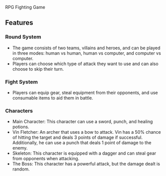 RPG Fighting Game

## Features

### Round System

- The game consists of two teams, villains and heroes, and can be played in three modes: human vs human, human vs computer, and computer vs computer.
- Players can choose which type of attack they want to use and can also choose to skip their turn.

### Fight System

- Players can equip gear, steal equipment from their opponents, and use consumable items to aid them in battle.

### Characters

- Main Character: This character can use a sword, punch, and healing potions.
- Vin Fletcher: An archer that uses a bow to attack. Vin has a 50% chance of hitting the target and deals 3 points of damage if successful. Additionally, he can use a punch that deals 1 point of damage to the enemy.
- Skeleton: This character is equipped with a dagger and can steal gear from opponents when attacking.
- The Boss: This character has a powerful attack, but the damage dealt is random.
